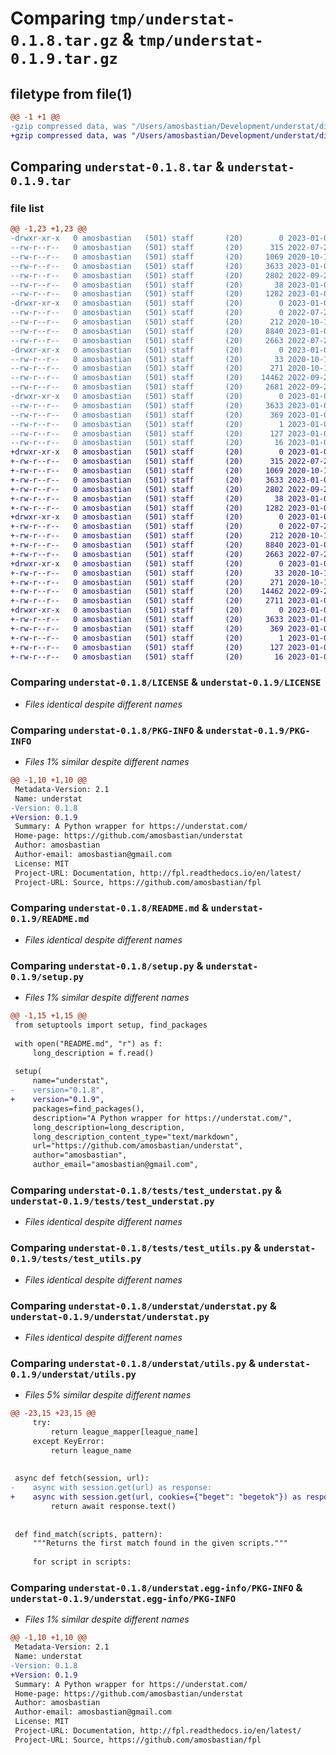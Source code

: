 # Comparing `tmp/understat-0.1.8.tar.gz` & `tmp/understat-0.1.9.tar.gz`

## filetype from file(1)

```diff
@@ -1 +1 @@
-gzip compressed data, was "/Users/amosbastian/Development/understat/dist/.tmp-k37lqgn5/understat-0.1.8.tar", last modified: Wed Jan  4 17:14:35 2023, max compression
+gzip compressed data, was "/Users/amosbastian/Development/understat/dist/.tmp-yk_5djoa/understat-0.1.9.tar", last modified: Sun Jan  8 13:14:44 2023, max compression
```

## Comparing `understat-0.1.8.tar` & `understat-0.1.9.tar`

### file list

```diff
@@ -1,23 +1,23 @@
-drwxr-xr-x   0 amosbastian   (501) staff       (20)        0 2023-01-04 17:14:35.191329 understat-0.1.8/
--rw-r--r--   0 amosbastian   (501) staff       (20)      315 2022-07-26 11:00:32.000000 understat-0.1.8/AUTHORS.rst
--rw-r--r--   0 amosbastian   (501) staff       (20)     1069 2020-10-19 12:57:52.000000 understat-0.1.8/LICENSE
--rw-r--r--   0 amosbastian   (501) staff       (20)     3633 2023-01-04 17:14:35.190821 understat-0.1.8/PKG-INFO
--rw-r--r--   0 amosbastian   (501) staff       (20)     2802 2022-09-27 10:33:45.000000 understat-0.1.8/README.md
--rw-r--r--   0 amosbastian   (501) staff       (20)       38 2023-01-04 17:14:35.191414 understat-0.1.8/setup.cfg
--rw-r--r--   0 amosbastian   (501) staff       (20)     1282 2023-01-04 17:14:25.000000 understat-0.1.8/setup.py
-drwxr-xr-x   0 amosbastian   (501) staff       (20)        0 2023-01-04 17:14:35.185790 understat-0.1.8/tests/
--rw-r--r--   0 amosbastian   (501) staff       (20)        0 2022-07-26 10:54:38.000000 understat-0.1.8/tests/__init__.py
--rw-r--r--   0 amosbastian   (501) staff       (20)      212 2020-10-19 13:03:27.000000 understat-0.1.8/tests/conftest.py
--rw-r--r--   0 amosbastian   (501) staff       (20)     8840 2023-01-04 17:14:25.000000 understat-0.1.8/tests/test_understat.py
--rw-r--r--   0 amosbastian   (501) staff       (20)     2663 2022-07-26 11:00:32.000000 understat-0.1.8/tests/test_utils.py
-drwxr-xr-x   0 amosbastian   (501) staff       (20)        0 2023-01-04 17:14:35.188794 understat-0.1.8/understat/
--rw-r--r--   0 amosbastian   (501) staff       (20)       33 2020-10-19 12:57:52.000000 understat-0.1.8/understat/__init__.py
--rw-r--r--   0 amosbastian   (501) staff       (20)      271 2020-10-19 12:57:52.000000 understat-0.1.8/understat/constants.py
--rw-r--r--   0 amosbastian   (501) staff       (20)    14462 2022-09-27 10:33:45.000000 understat-0.1.8/understat/understat.py
--rw-r--r--   0 amosbastian   (501) staff       (20)     2681 2022-09-27 10:34:32.000000 understat-0.1.8/understat/utils.py
-drwxr-xr-x   0 amosbastian   (501) staff       (20)        0 2023-01-04 17:14:35.190446 understat-0.1.8/understat.egg-info/
--rw-r--r--   0 amosbastian   (501) staff       (20)     3633 2023-01-04 17:14:35.000000 understat-0.1.8/understat.egg-info/PKG-INFO
--rw-r--r--   0 amosbastian   (501) staff       (20)      369 2023-01-04 17:14:35.000000 understat-0.1.8/understat.egg-info/SOURCES.txt
--rw-r--r--   0 amosbastian   (501) staff       (20)        1 2023-01-04 17:14:35.000000 understat-0.1.8/understat.egg-info/dependency_links.txt
--rw-r--r--   0 amosbastian   (501) staff       (20)      127 2023-01-04 17:14:35.000000 understat-0.1.8/understat.egg-info/requires.txt
--rw-r--r--   0 amosbastian   (501) staff       (20)       16 2023-01-04 17:14:35.000000 understat-0.1.8/understat.egg-info/top_level.txt
+drwxr-xr-x   0 amosbastian   (501) staff       (20)        0 2023-01-08 13:14:44.066985 understat-0.1.9/
+-rw-r--r--   0 amosbastian   (501) staff       (20)      315 2022-07-26 11:00:32.000000 understat-0.1.9/AUTHORS.rst
+-rw-r--r--   0 amosbastian   (501) staff       (20)     1069 2020-10-19 12:57:52.000000 understat-0.1.9/LICENSE
+-rw-r--r--   0 amosbastian   (501) staff       (20)     3633 2023-01-08 13:14:44.066711 understat-0.1.9/PKG-INFO
+-rw-r--r--   0 amosbastian   (501) staff       (20)     2802 2022-09-27 10:33:45.000000 understat-0.1.9/README.md
+-rw-r--r--   0 amosbastian   (501) staff       (20)       38 2023-01-08 13:14:44.067104 understat-0.1.9/setup.cfg
+-rw-r--r--   0 amosbastian   (501) staff       (20)     1282 2023-01-08 13:13:54.000000 understat-0.1.9/setup.py
+drwxr-xr-x   0 amosbastian   (501) staff       (20)        0 2023-01-08 13:14:44.062301 understat-0.1.9/tests/
+-rw-r--r--   0 amosbastian   (501) staff       (20)        0 2022-07-26 10:54:38.000000 understat-0.1.9/tests/__init__.py
+-rw-r--r--   0 amosbastian   (501) staff       (20)      212 2020-10-19 13:03:27.000000 understat-0.1.9/tests/conftest.py
+-rw-r--r--   0 amosbastian   (501) staff       (20)     8840 2023-01-04 17:14:25.000000 understat-0.1.9/tests/test_understat.py
+-rw-r--r--   0 amosbastian   (501) staff       (20)     2663 2022-07-26 11:00:32.000000 understat-0.1.9/tests/test_utils.py
+drwxr-xr-x   0 amosbastian   (501) staff       (20)        0 2023-01-08 13:14:44.064373 understat-0.1.9/understat/
+-rw-r--r--   0 amosbastian   (501) staff       (20)       33 2020-10-19 12:57:52.000000 understat-0.1.9/understat/__init__.py
+-rw-r--r--   0 amosbastian   (501) staff       (20)      271 2020-10-19 12:57:52.000000 understat-0.1.9/understat/constants.py
+-rw-r--r--   0 amosbastian   (501) staff       (20)    14462 2022-09-27 10:33:45.000000 understat-0.1.9/understat/understat.py
+-rw-r--r--   0 amosbastian   (501) staff       (20)     2711 2023-01-08 13:13:28.000000 understat-0.1.9/understat/utils.py
+drwxr-xr-x   0 amosbastian   (501) staff       (20)        0 2023-01-08 13:14:44.066176 understat-0.1.9/understat.egg-info/
+-rw-r--r--   0 amosbastian   (501) staff       (20)     3633 2023-01-08 13:14:44.000000 understat-0.1.9/understat.egg-info/PKG-INFO
+-rw-r--r--   0 amosbastian   (501) staff       (20)      369 2023-01-08 13:14:44.000000 understat-0.1.9/understat.egg-info/SOURCES.txt
+-rw-r--r--   0 amosbastian   (501) staff       (20)        1 2023-01-08 13:14:44.000000 understat-0.1.9/understat.egg-info/dependency_links.txt
+-rw-r--r--   0 amosbastian   (501) staff       (20)      127 2023-01-08 13:14:44.000000 understat-0.1.9/understat.egg-info/requires.txt
+-rw-r--r--   0 amosbastian   (501) staff       (20)       16 2023-01-08 13:14:44.000000 understat-0.1.9/understat.egg-info/top_level.txt
```

### Comparing `understat-0.1.8/LICENSE` & `understat-0.1.9/LICENSE`

 * *Files identical despite different names*

### Comparing `understat-0.1.8/PKG-INFO` & `understat-0.1.9/PKG-INFO`

 * *Files 1% similar despite different names*

```diff
@@ -1,10 +1,10 @@
 Metadata-Version: 2.1
 Name: understat
-Version: 0.1.8
+Version: 0.1.9
 Summary: A Python wrapper for https://understat.com/
 Home-page: https://github.com/amosbastian/understat
 Author: amosbastian
 Author-email: amosbastian@gmail.com
 License: MIT
 Project-URL: Documentation, http://fpl.readthedocs.io/en/latest/
 Project-URL: Source, https://github.com/amosbastian/fpl
```

### Comparing `understat-0.1.8/README.md` & `understat-0.1.9/README.md`

 * *Files identical despite different names*

### Comparing `understat-0.1.8/setup.py` & `understat-0.1.9/setup.py`

 * *Files 1% similar despite different names*

```diff
@@ -1,15 +1,15 @@
 from setuptools import setup, find_packages
 
 with open("README.md", "r") as f:
     long_description = f.read()
 
 setup(
     name="understat",
-    version="0.1.8",
+    version="0.1.9",
     packages=find_packages(),
     description="A Python wrapper for https://understat.com/",
     long_description=long_description,
     long_description_content_type="text/markdown",
     url="https://github.com/amosbastian/understat",
     author="amosbastian",
     author_email="amosbastian@gmail.com",
```

### Comparing `understat-0.1.8/tests/test_understat.py` & `understat-0.1.9/tests/test_understat.py`

 * *Files identical despite different names*

### Comparing `understat-0.1.8/tests/test_utils.py` & `understat-0.1.9/tests/test_utils.py`

 * *Files identical despite different names*

### Comparing `understat-0.1.8/understat/understat.py` & `understat-0.1.9/understat/understat.py`

 * *Files identical despite different names*

### Comparing `understat-0.1.8/understat/utils.py` & `understat-0.1.9/understat/utils.py`

 * *Files 5% similar despite different names*

```diff
@@ -23,15 +23,15 @@
     try:
         return league_mapper[league_name]
     except KeyError:
         return league_name
 
 
 async def fetch(session, url):
-    async with session.get(url) as response:
+    async with session.get(url, cookies={"beget": "begetok"}) as response:
         return await response.text()
 
 
 def find_match(scripts, pattern):
     """Returns the first match found in the given scripts."""
 
     for script in scripts:
```

### Comparing `understat-0.1.8/understat.egg-info/PKG-INFO` & `understat-0.1.9/understat.egg-info/PKG-INFO`

 * *Files 1% similar despite different names*

```diff
@@ -1,10 +1,10 @@
 Metadata-Version: 2.1
 Name: understat
-Version: 0.1.8
+Version: 0.1.9
 Summary: A Python wrapper for https://understat.com/
 Home-page: https://github.com/amosbastian/understat
 Author: amosbastian
 Author-email: amosbastian@gmail.com
 License: MIT
 Project-URL: Documentation, http://fpl.readthedocs.io/en/latest/
 Project-URL: Source, https://github.com/amosbastian/fpl
```

